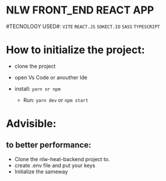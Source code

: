 # NLW FRONT_END REACT APP

#TECNOLOGY USED#:
 ``VITE``
``REACT.JS``
``SOKECT.IO``
``SASS``
``TYPESCRIPT``

# How to initialize the project:

* clone the project
* open Vs Code or anouther Ide
* install:
  ``yarn or npm``
  
  * Run:
      ``yarn dev`` or ``npm start``
      
# Advisible:
   ## to better performance: 
   * Clone the nlw-heat-backend project to.
   * create .env file and put your keys
   *  Initialize the sameway
   
